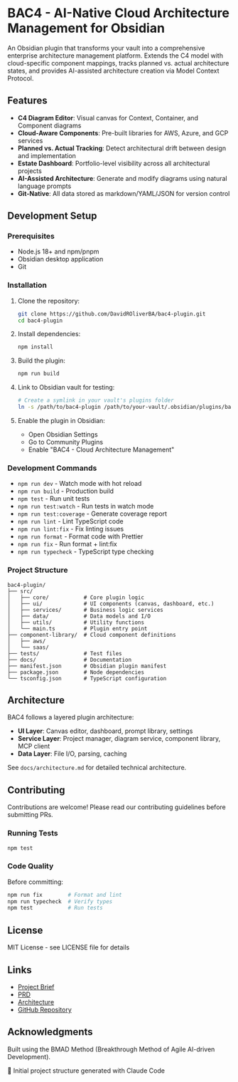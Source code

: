 # BAC4 - AI-Native Cloud Architecture Management for Obsidian

An Obsidian plugin that transforms your vault into a comprehensive enterprise architecture management platform. Extends the C4 model with cloud-specific component mappings, tracks planned vs. actual architecture states, and provides AI-assisted architecture creation via Model Context Protocol.

## Features

- **C4 Diagram Editor**: Visual canvas for Context, Container, and Component diagrams
- **Cloud-Aware Components**: Pre-built libraries for AWS, Azure, and GCP services
- **Planned vs. Actual Tracking**: Detect architectural drift between design and implementation
- **Estate Dashboard**: Portfolio-level visibility across all architectural projects
- **AI-Assisted Architecture**: Generate and modify diagrams using natural language prompts
- **Git-Native**: All data stored as markdown/YAML/JSON for version control

## Development Setup

### Prerequisites

- Node.js 18+ and npm/pnpm
- Obsidian desktop application
- Git

### Installation

1. Clone the repository:
   ```bash
   git clone https://github.com/DavidROliverBA/bac4-plugin.git
   cd bac4-plugin
   ```

2. Install dependencies:
   ```bash
   npm install
   ```

3. Build the plugin:
   ```bash
   npm run build
   ```

4. Link to Obsidian vault for testing:
   ```bash
   # Create a symlink in your vault's plugins folder
   ln -s /path/to/bac4-plugin /path/to/your-vault/.obsidian/plugins/bac4-plugin
   ```

5. Enable the plugin in Obsidian:
   - Open Obsidian Settings
   - Go to Community Plugins
   - Enable "BAC4 - Cloud Architecture Management"

### Development Commands

- `npm run dev` - Watch mode with hot reload
- `npm run build` - Production build
- `npm test` - Run unit tests
- `npm run test:watch` - Run tests in watch mode
- `npm run test:coverage` - Generate coverage report
- `npm run lint` - Lint TypeScript code
- `npm run lint:fix` - Fix linting issues
- `npm run format` - Format code with Prettier
- `npm run fix` - Run format + lint:fix
- `npm run typecheck` - TypeScript type checking

### Project Structure

```
bac4-plugin/
├── src/
│   ├── core/           # Core plugin logic
│   ├── ui/             # UI components (canvas, dashboard, etc.)
│   ├── services/       # Business logic services
│   ├── data/           # Data models and I/O
│   ├── utils/          # Utility functions
│   └── main.ts         # Plugin entry point
├── component-library/  # Cloud component definitions
│   ├── aws/
│   └── saas/
├── tests/              # Test files
├── docs/               # Documentation
├── manifest.json       # Obsidian plugin manifest
├── package.json        # Node dependencies
└── tsconfig.json       # TypeScript configuration
```

## Architecture

BAC4 follows a layered plugin architecture:

- **UI Layer**: Canvas editor, dashboard, prompt library, settings
- **Service Layer**: Project manager, diagram service, component library, MCP client
- **Data Layer**: File I/O, parsing, caching

See `docs/architecture.md` for detailed technical architecture.

## Contributing

Contributions are welcome! Please read our contributing guidelines before submitting PRs.

### Running Tests

```bash
npm test
```

### Code Quality

Before committing:

```bash
npm run fix        # Format and lint
npm run typecheck  # Verify types
npm test           # Run tests
```

## License

MIT License - see LICENSE file for details

## Links

- [Project Brief](./docs/brief.md)
- [PRD](./docs/prd.md)
- [Architecture](./docs/architecture.md)
- [GitHub Repository](https://github.com/DavidROliverBA/bac4-plugin)

## Acknowledgments

Built using the BMAD Method (Breakthrough Method of Agile AI-driven Development).

🤖 Initial project structure generated with Claude Code
